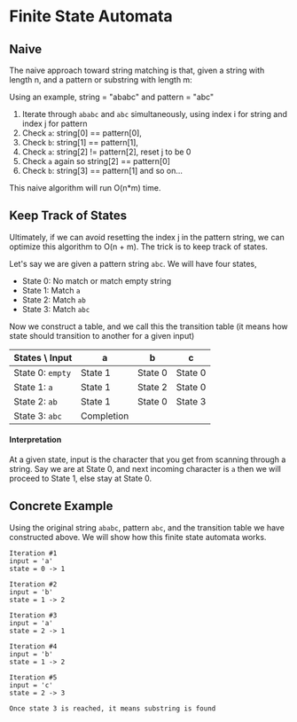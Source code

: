# Finite State Automata

## Naive
The naive approach toward string matching is that, given a string with
length n, and a pattern or substring with length m:

Using an example, string = "ababc" and pattern = "abc"
1. Iterate through `ababc` and `abc` simultaneously, using index i for string
and index j for pattern
2. Check `a`: string[0] == pattern[0],
3. Check `b`: string[1] == pattern[1],
4. Check `a`: string[2] != pattern[2], reset j to be 0
5. Check `a` again so string[2] == pattern[0]
6. Check `b`: string[3] == pattern[1] and so on...

This naive algorithm will run O(n*m) time.

## Keep Track of States
Ultimately, if we can avoid resetting the index j in the pattern string, we can optimize this algorithm to O(n + m). The trick is to keep track of states.

Let's say we are given a pattern string `abc`. We will have four states,
* State 0: No match or match empty string
* State 1: Match `a`
* State 2: Match `ab`
* State 3: Match `abc`

Now we construct a table, and we call this the transition table (it means how state should transition to another for a given input)

| States \ Input   | a       | b       | c       |
|------------------|---------|---------|---------|
| State 0: `empty` | State 1 | State 0 | State 0 |
| State 1: `a`     | State 1 | State 2 | State 0 |
| State 2: `ab`    | State 1 | State 0 | State 3 |
| State 3: `abc`   | Completion

#### Interpretation
At a given state, input is the character that you get from scanning through
a string. Say we are at State 0, and next incoming character is `a` then we
will proceed to State 1, else stay at State 0.

## Concrete Example
Using the original string `ababc`, pattern `abc`, and the transition table
we have constructed above. We will show how this finite state automata works.
```
Iteration #1
input = 'a'
state = 0 -> 1

Iteration #2
input = 'b'
state = 1 -> 2

Iteration #3
input = 'a'
state = 2 -> 1

Iteration #4
input = 'b'
state = 1 -> 2

Iteration #5
input = 'c'
state = 2 -> 3

Once state 3 is reached, it means substring is found 
```
